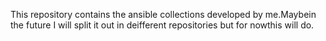 This repository contains the ansible collections developed by me.Maybein the future I will split it out in deifferent repositories but for nowthis will do.